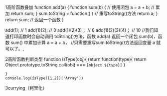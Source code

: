 1高阶函数叠加
function add(a) {
    function sum(b) { // 使用闭包
    	a = a + b; // 累加
    	return sum;
    }
    sum.toString = function() { // 重写toString()方法
        return a;
    }
    return sum; // 返回一个函数
}

add(1); // 1
add(1)(2);  // 3
add(1)(2)(3)； // 6
add(1)(2)(3)(4)； // 10 
//我们知道打印函数时会自动调用 toString()方法，函数 add(a) 返回一个闭包 sum(b)，函数 sum() 中累加计算 a = a + b，
//只需要重写sum.toString()方法返回变量 a 就可以了。,

2高阶函数判断类型
    function isType(obj){
      return function(type){
        return Object.prototype.toString.call(obj) === `[object ${type}]`
      }

    }
    console.log(isType([1,2])('Array'))
3currying（柯里化）
